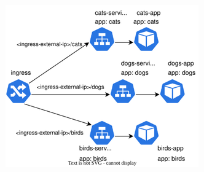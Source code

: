 ![Alt Text](https://raw.githubusercontent.com/Joska99/joska/main/kubernetes/Lab-1/diagram.drawio.svg?token=GHSAT0AAAAAACBFVASJDEMEY56AGEG6RMAAZBXX46A)
